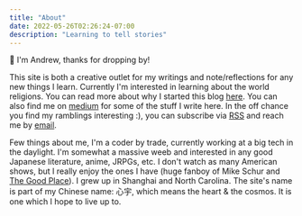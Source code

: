 ```yaml
---
title: "About"
date: 2022-05-26T02:26:24-07:00
description: "Learning to tell stories"
---
```


:wave: I'm Andrew, thanks for dropping by!

This site is both a creative outlet for my writings and note/reflections for any new things I learn. Currently I'm interested in learning about the world religions. You can read more about why I started this blog [here](/writings/hello-world/). You can also find me on [medium](https://medium.com/@mugseller22) for some of the stuff I write here. In the off chance you find my ramblings interesting :), you can subscribe via [RSS](/rss.xml) and reach me by [email](mailto:mugseller22@gmail.com).

Few things about me, I'm a coder by trade, currently working at a big tech in the daylight. I'm somewhat a massive weeb and interested in any good Japanese literature, anime, JRPGs, etc. I don't watch as many American shows, but I really enjoy the ones I have (huge fanboy of Mike Schur and [The Good Place](https://en.wikipedia.org/wiki/The_Good_Place)). I grew up in Shanghai and North Carolina. The site's name is part of my Chinese name: 心宇, which means the heart & the cosmos. It is one which I hope to live up to.

